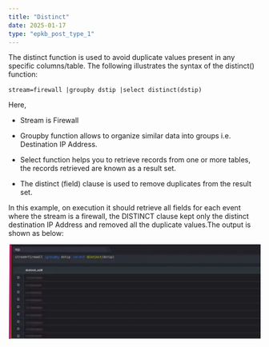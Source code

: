```yaml
---
title: "Distinct"
date: 2025-01-17
type: "epkb_post_type_1"
---
```


  
The distinct function is used to avoid duplicate values present in any specific columns/table. The following illustrates the syntax of the distinct() function:

```
stream=firewall |groupby dstip |select distinct(dstip)
```

Here,

- Stream is Firewall

- Groupby function allows to organize similar data into groups i.e. Destination IP Address.

- Select function helps you to retrieve records from one or more tables, the records retrieved are known as a result set.

- The distinct (field) clause is used to remove duplicates from the result set.

In this example, on execution it should retrieve all fields for each event where the stream is a firewall, the DISTINCT clause kept only the distinct destination IP Address and removed all the duplicate values.The output is shown as below:

![image 1-Dec-06-2023-04-30-18-6020-AM](./images-Distinct/Distinct-1.png)
